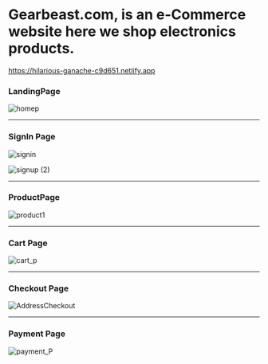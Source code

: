 # Gearbeast.com, is an e-Commerce website here we shop electronics products.
https://hilarious-ganache-c9d651.netlify.app

<h3>LandingPage</h3>

![homep](https://user-images.githubusercontent.com/105915562/204571064-f6787756-b960-4b88-8b09-6c86574402c9.png)

<hr>

<h3>SignIn Page</h3>

![signin](https://user-images.githubusercontent.com/105915562/204541295-a9970bfe-3b9e-4a96-b0d3-260a598d6121.png)

![signup (2)](https://user-images.githubusercontent.com/105915562/204571697-fe8e1071-17b4-4fca-a8c6-991b90334a49.png)

<hr>

<h3>ProductPage</h3>

![product1](https://user-images.githubusercontent.com/105915562/204572260-73b33e70-2d19-4ec3-98d2-eb345009b778.png)

<hr>

<h3>Cart Page</h3>

![cart_p](https://user-images.githubusercontent.com/105915562/204573419-783e8c44-2078-4375-8d96-dbbcf19cee8f.png)

<hr>

<h3>Checkout Page</h3>

![AddressCheckout](https://user-images.githubusercontent.com/105915562/204573593-0b0c9bf7-4b48-49e3-a48e-85541e0771a0.png)

<hr>

<h3>Payment Page</h3>

![payment_P](https://user-images.githubusercontent.com/105915562/204573747-8b881cb9-e7a1-48db-a4b4-bfa60464eeb8.png)

